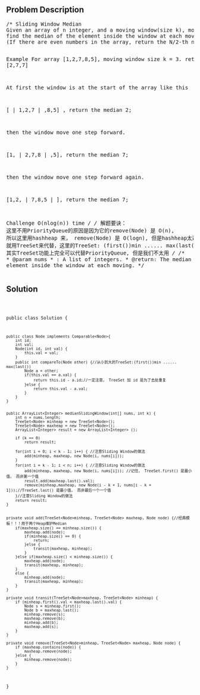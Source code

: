 <!--
<style>
  body { font-family: Arial, sans-serif; }
  .container { max-width: 200px; margin: 0 auto; padding: 10px; }
  .comment-block { background-color: #f9f9f9; padding: 10px; border-left: 5px solid #ccc; width: 200px; margin: 20px auto; overflow-wrap: break-word; white-space: pre-wrap; }
  .code-block { background-color: #f4f4f4; padding: 10px; border: 1px solid #ddd; width: 50%; margin: 20px auto; overflow-wrap: break-word; white-space: pre-wrap; }
</style>
-->

<div class='container'>
<h2>Problem Description</h2>
<div class='comment-block'>
<pre>
/* Sliding Window Median
Given an array of n integer, and a moving window(size k), move the window at each iteration from the start of the array, 
find the median of the element inside the window at each moving. 
(If there are even numbers in the array, return the N/2-th number after sorting the element in the window. )

Example
For array [1,2,7,8,5], moving window size k = 3. return [2,7,7]

At first the window is at the start of the array like this

[ | 1,2,7 | ,8,5] , return the median 2;

then the window move one step forward.

[1, | 2,7,8 | ,5], return the median 7;

then the window move one step forward again.

[1,2, | 7,8,5 | ], return the median 7;

Challenge 
O(nlog(n)) time
*/
/* 解题要诀：
这里不用PriorityQueue的原因是因为它的remove(Node) 是 O(n),
所以这里用hashheap 来， remove(Node) 是 O(logn),
但是hashheap太过复杂， 就用TreeSet来代替，这里的TreeSet: (first())min ...... max(last())
其实TreeSet功能上完全可以代替PriorityQueue, 但是我们不太用
*/
	/**
	 * @param nums
	 *            : A list of integers.
	 * @return: The median of the element inside the window at each moving.
	 */
</pre>
</div>

<h2>Solution</h2>
<div class='code-block'>
<pre><code class='language-java'>


public class Solution {


	public class Node implements Comparable<Node>{
		int id;
		int val;
		Node(int id, int val) {
			this.val = val;
		}
		public int compareTo(Node other) {//从小到大的TreeSet:(first())min ...... max(last())
			Node a = other;
			if(this.val == a.val) {
				return this.id - a.id;//一定注意， TreeSet 加 id 是为了去处重复
			}else {
				return this.val - a.val;
			}
		}
	}


	public ArrayList<Integer> medianSlidingWindow(int[] nums, int k) {
		int n = nums.length;
		TreeSet<Node> minheap = new TreeSet<Node>();
		TreeSet<Node> maxheap = new TreeSet<Node>();
		ArrayList<Integer> result = new ArrayList<Integer> ();
		
		if (k == 0)
			return result;

		for(int i = 0; i < k - 1; i++) { //注意Sliding Window的做法
			add(minheap, maxheap, new Node(i, nums[i]));
		}
		for(int i = k - 1; i < n; i++) { //注意Sliding Window的做法
			add(minheap, maxheap, new Node(i, nums[i])); //记住， TreeSet.first() 是最小值， 而非第一个值
			result.add(maxheap.last().val);
			remove(minheap,maxheap, new Node(i - k + 1, nums[i - k + 1]));//TreeSet.last() 是最小值， 而非最后一个一个值
		}//注意Sliding Window的做法
		return result;
	}
	
	
	private void add(TreeSet<Node>minheap, TreeSet<Node> maxheap, Node node) {//经典模板！！！用于两个Heap维护Median
		if(maxheap.size() == minheap.size()) {
			maxheap.add(node);
			if(minheap.size() == 0) {
				return;
			}else {
				transit(maxheap, minheap);
			}
		}else if(maxheap.size() < minheap.size()) {
			maxheap.add(node);
			transit(maxheap, minheap);
		}
		else {
			minheap.add(node);
			transit(maxheap, minheap);
		}
	}
	
	private void transit(TreeSet<Node>maxheap, TreeSet<Node> minheap) {  
		if (minheap.first().val < maxheap.last().val) {
			Node s = minheap.first();
			Node b = maxheap.last();
			minheap.remove(s);
			maxheap.remove(b);
			minheap.add(b);
			maxheap.add(s);
		}
	}
	
	private void remove(TreeSet<Node>minheap, TreeSet<Node> maxheap, Node node) {
		if (maxheap.contains(node)) {
			maxheap.remove(node);
		}else {
			minheap.remove(node);
		}
	}
}

</code></pre>
</div>
</div>
